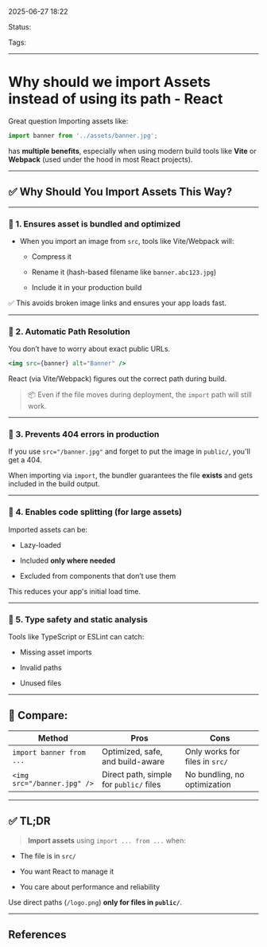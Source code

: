 
2025-06-27 18:22

Status:

Tags: 

---
# Why should we import Assets instead of using its path - React
Great question Importing assets like:

```jsx
import banner from '../assets/banner.jpg';
```

has **multiple benefits**, especially when using modern build tools like **Vite** or **Webpack** (used under the hood in most React projects).

---

## ✅ Why Should You Import Assets This Way?

---

### 🔹 1. **Ensures asset is bundled and optimized**

- When you import an image from `src`, tools like Vite/Webpack will:
    
    - Compress it
        
    - Rename it (hash-based filename like `banner.abc123.jpg`)
        
    - Include it in your production build
        

✅ This avoids broken image links and ensures your app loads fast.

---

### 🔹 2. **Automatic Path Resolution**

You don’t have to worry about exact public URLs.

```jsx
<img src={banner} alt="Banner" />
```

React (via Vite/Webpack) figures out the correct path during build.

> 📦 Even if the file moves during deployment, the `import` path will still work.

---

### 🔹 3. **Prevents 404 errors in production**

If you use `src="/banner.jpg"` and forget to put the image in `public/`, you'll get a 404.

When importing via `import`, the bundler guarantees the file **exists** and gets included in the build output.

---

### 🔹 4. **Enables code splitting (for large assets)**

Imported assets can be:

- Lazy-loaded
    
- Included **only where needed**
    
- Excluded from components that don’t use them
    

This reduces your app's initial load time.

---

### 🔹 5. **Type safety and static analysis**

Tools like TypeScript or ESLint can catch:

- Missing asset imports
    
- Invalid paths
    
- Unused files
    

---

## 🔄 Compare:

| Method                      | Pros                                    | Cons                           |
| --------------------------- | --------------------------------------- | ------------------------------ |
| `import banner from ...`    | Optimized, safe, and build-aware        | Only works for files in `src/` |
| `<img src="/banner.jpg" />` | Direct path, simple for `public/` files | No bundling, no optimization   |

---

## ✅ TL;DR

> **Import assets** using `import ... from ...` when:

- The file is in `src/`
    
- You want React to manage it
    
- You care about performance and reliability
    

Use direct paths (`/logo.png`) **only for files in `public/`**.


---
## References
